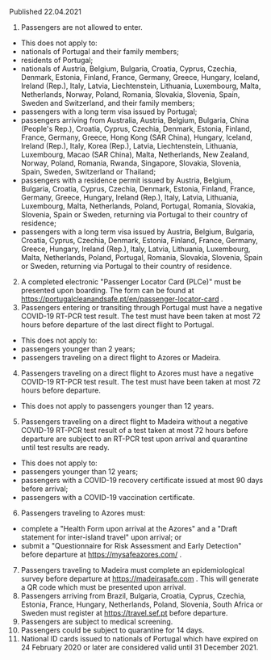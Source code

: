 Published 22.04.2021
1. Passengers are not allowed to enter.
- This does not apply to:
- nationals of Portugal and their family members;
- residents of Portugal;
- nationals of Austria, Belgium, Bulgaria, Croatia, Cyprus, Czechia, Denmark, Estonia, Finland, France, Germany, Greece, Hungary, Iceland, Ireland (Rep.), Italy, Latvia, Liechtenstein, Lithuania, Luxembourg, Malta, Netherlands, Norway, Poland, Romania, Slovakia, Slovenia, Spain, Sweden and Switzerland, and their family members;
- passengers with a long term visa issued by Portugal;
- passengers arriving from Australia, Austria, Belgium, Bulgaria, China (People's Rep.), Croatia, Cyprus, Czechia, Denmark, Estonia, Finland, France, Germany, Greece, Hong Kong (SAR China), Hungary, Iceland, Ireland (Rep.), Italy, Korea (Rep.), Latvia, Liechtenstein, Lithuania, Luxembourg, Macao (SAR China), Malta, Netherlands, New Zealand, Norway, Poland, Romania, Rwanda, Singapore, Slovakia, Slovenia, Spain, Sweden, Switzerland or Thailand;
- passengers with a residence permit issued by Austria, Belgium, Bulgaria, Croatia, Cyprus, Czechia, Denmark, Estonia, Finland, France, Germany, Greece, Hungary, Ireland (Rep.), Italy, Latvia, Lithuania, Luxembourg, Malta, Netherlands, Poland, Portugal, Romania, Slovakia, Slovenia, Spain or Sweden, returning via Portugal to their country of residence;
- passengers with a long term visa issued by Austria, Belgium, Bulgaria, Croatia, Cyprus, Czechia, Denmark, Estonia, Finland, France, Germany, Greece, Hungary, Ireland (Rep.), Italy, Latvia, Lithuania, Luxembourg, Malta, Netherlands, Poland, Portugal, Romania, Slovakia, Slovenia, Spain or Sweden, returning via Portugal to their country of residence.
2. A completed electronic "Passenger Locator Card (PLCe)" must be presented upon boarding. The form can be found at <a href="https://portugalcleanandsafe.pt/en/passenger-locator-card">https://portugalcleanandsafe.pt/en/passenger-locator-card</a> .
3. Passengers entering or transiting through Portugal must have a negative COVID-19 RT-PCR test result. The test must have been taken at most 72 hours before departure of the last direct flight to Portugal.
- This does not apply to:
- passengers younger than 2 years;
- passengers traveling on a direct flight to Azores or Madeira.
4. Passengers traveling on a direct flight to Azores must have a negative COVID-19 RT-PCR test result. The test must have been taken at most 72 hours before departure.
- This does not apply to passengers younger than 12 years.
5. Passengers traveling on a direct flight to Madeira without a negative COVID-19 RT-PCR test result of a test taken at most 72 hours before departure are subject to an RT-PCR test upon arrival and quarantine until test results are ready.
- This does not apply to:
- passengers younger than 12 years;
- passengers with a COVID-19 recovery certificate issued at most 90 days before arrival;
- passengers with a COVID-19 vaccination certificate.
6. Passengers traveling to Azores must:
- complete a "Health Form upon arrival at the Azores" and a "Draft statement for inter-island travel" upon arrival; or
- submit a "Questionnaire for Risk Assessment and Early Detection" before departure at <a href="https://mysafeazores.com/">https://mysafeazores.com/</a> .
7. Passengers traveling to Madeira must complete an epidemiological survey before departure at <a href="https://madeirasafe.com">https://madeirasafe.com</a> . This will generate a QR code which must be presented upon arrival.
8. Passengers arriving from Brazil, Bulgaria, Croatia, Cyprus, Czechia, Estonia, France, Hungary, Netherlands, Poland, Slovenia, South Africa or Sweden must register at <a href="https://travel.sef.pt">https://travel.sef.pt</a> before departure.
9. Passengers are subject to medical screening.
10. Passengers could be subject to quarantine for 14 days.
11. National ID cards issued to nationals of Portugal which have expired on 24 February 2020 or later are considered valid until 31 December 2021.

